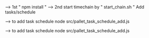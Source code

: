 --> 1st " npm install "
--> 2nd start timechain by " start_chain.sh "
Add tasks/schedule

--> to add task schedule
node src/pallet_task_schedule_add.js

--> to add task schedule
node src/pallet_task_schedule_add.js

